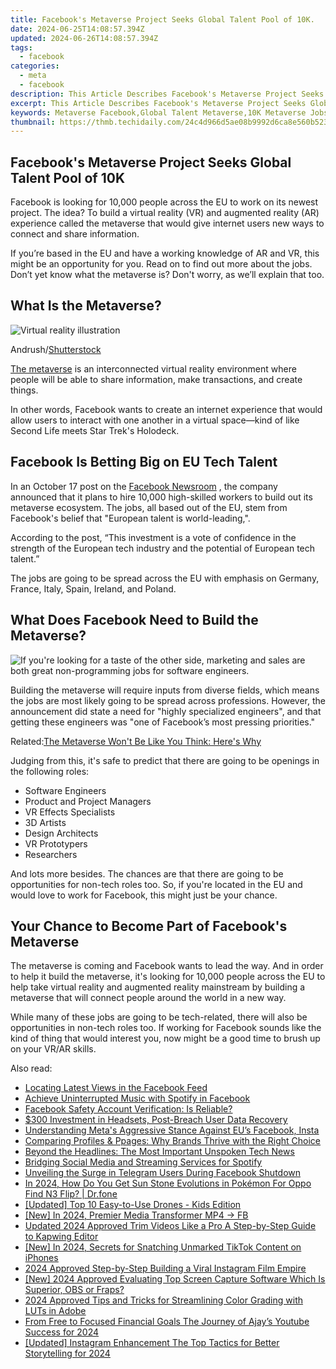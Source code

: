 ```yaml
---
title: Facebook's Metaverse Project Seeks Global Talent Pool of 10K.
date: 2024-06-25T14:08:57.394Z
updated: 2024-06-26T14:08:57.394Z
tags:
  - facebook
categories:
  - meta
  - facebook
description: This Article Describes Facebook's Metaverse Project Seeks Global Talent Pool of 10K.
excerpt: This Article Describes Facebook's Metaverse Project Seeks Global Talent Pool of 10K.
keywords: Metaverse Facebook,Global Talent Metaverse,10K Metaverse Jobs,Virtual World Recruiting,Metaverse Development,Tech Workforce Expansion,Metaverse Employment Opportunities
thumbnail: https://thmb.techidaily.com/24c4d966d5ae08b9992d6ca8e560b523aa54e9e6e811859d2e2792db0d3e9e3a.jpg
---
```


## Facebook's Metaverse Project Seeks Global Talent Pool of 10K

 Facebook is looking for 10,000 people across the EU to work on its newest project. The idea? To build a virtual reality (VR) and augmented reality (AR) experience called the metaverse that would give internet users new ways to connect and share information.

 If you’re based in the EU and have a working knowledge of AR and VR, this might be an opportunity for you. Read on to find out more about the jobs. Don’t yet know what the metaverse is? Don't worry, as we’ll explain that too.

## What Is the Metaverse?

![Virtual reality illustration](https://static1.makeuseofimages.com/wordpress/wp-content/uploads/2016/08/VR_shutterstock.jpg)

 Andrush/[Shutterstock](https://www.shutterstock.com/image-vector/virtual-reality-gaming-man-wearing-vr-1409077430)

[The metaverse](https://www.makeuseof.com/what-is-the-metaverse/) is an interconnected virtual reality environment where people will be able to share information, make transactions, and create things.

 In other words, Facebook wants to create an internet experience that would allow users to interact with one another in a virtual space—kind of like Second Life meets Star Trek's Holodeck.

## Facebook Is Betting Big on EU Tech Talent

 In an October 17 post on the [Facebook Newsroom](https://about.fb.com/news/2021/10/creating-jobs-europe-metaverse/) , the company announced that it plans to hire 10,000 high-skilled workers to build out its metaverse ecosystem. The jobs, all based out of the EU, stem from Facebook's belief that "European talent is world-leading,".

 According to the post, “This investment is a vote of confidence in the strength of the European tech industry and the potential of European tech talent.”

 The jobs are going to be spread across the EU with emphasis on Germany, France, Italy, Spain, Ireland, and Poland.

## What Does Facebook Need to Build the Metaverse?

![If you're looking for a taste of the other side, marketing and sales are both great non-programming jobs for software engineers.](https://static1.makeuseofimages.com/wordpress/wp-content/uploads/2021/09/cs-jobs-that-dont-require-coding.jpg)

 Building the metaverse will require inputs from diverse fields, which means the jobs are most likely going to be spread across professions. However, the announcement did state a need for "highly specialized engineers", and that getting these engineers was "one of Facebook’s most pressing priorities."

 Related:[The Metaverse Won't Be Like You Think: Here's Why](https://www.makeuseof.com/tag/5-ways-metaverse-wont-like-think/)

 Judging from this, it's safe to predict that there are going to be openings in the following roles:

* Software Engineers
* Product and Project Managers
* VR Effects Specialists
* 3D Artists
* Design Architects
* VR Prototypers
* Researchers

 And lots more besides. The chances are that there are going to be opportunities for non-tech roles too. So, if you're located in the EU and would love to work for Facebook, this might just be your chance.

## Your Chance to Become Part of Facebook's Metaverse

 The metaverse is coming and Facebook wants to lead the way. And in order to help it build the metaverse, it's looking for 10,000 people across the EU to help take virtual reality and augmented reality mainstream by building a metaverse that will connect people around the world in a new way.

 While many of these jobs are going to be tech-related, there will also be opportunities in non-tech roles too. If working for Facebook sounds like the kind of thing that would interest you, now might be a good time to brush up on your VR/AR skills.


<ins class="adsbygoogle"
     style="display:block"
     data-ad-format="autorelaxed"
     data-ad-client="ca-pub-7571918770474297"
     data-ad-slot="1223367746"></ins>



<ins class="adsbygoogle"
     style="display:block"
     data-ad-client="ca-pub-7571918770474297"
     data-ad-slot="8358498916"
     data-ad-format="auto"
     data-full-width-responsive="true"></ins>

<span class="atpl-alsoreadstyle">Also read:</span>
<div><ul>
<li><a href="https://facebook.techidaily.com/locating-latest-views-in-the-facebook-feed/"><u>Locating Latest Views in the Facebook Feed</u></a></li>
<li><a href="https://facebook.techidaily.com/achieve-uninterrupted-music-with-spotify-in-facebook/"><u>Achieve Uninterrupted Music with Spotify in Facebook</u></a></li>
<li><a href="https://facebook.techidaily.com/facebook-safety-account-verification-is-(securityfbcom)-reliable/"><u>Facebook Safety Account Verification: Is <security@fb.com> Reliable?</u></a></li>
<li><a href="https://facebook.techidaily.com/300-investment-in-headsets-post-breach-user-data-recovery/"><u>$300 Investment in Headsets, Post-Breach User Data Recovery</u></a></li>
<li><a href="https://facebook.techidaily.com/understanding-metas-aggressive-stance-against-eus-facebook-insta/"><u>Understanding Meta's Aggressive Stance Against EU’s Facebook, Insta</u></a></li>
<li><a href="https://facebook.techidaily.com/comparing-profiles-and-ppages-why-brands-thrive-with-the-right-choice/"><u>Comparing Profiles & Ppages: Why Brands Thrive with the Right Choice</u></a></li>
<li><a href="https://facebook.techidaily.com/beyond-the-headlines-the-most-important-unspoken-tech-news/"><u>Beyond the Headlines: The Most Important Unspoken Tech News</u></a></li>
<li><a href="https://facebook.techidaily.com/bridging-social-media-and-streaming-services-for-spotify/"><u>Bridging Social Media and Streaming Services for Spotify</u></a></li>
<li><a href="https://facebook.techidaily.com/unveiling-the-surge-in-telegram-users-during-facebook-shutdown/"><u>Unveiling the Surge in Telegram Users During Facebook Shutdown</u></a></li>
<li><a href="https://android-pokemon-go.techidaily.com/in-2024-how-do-you-get-sun-stone-evolutions-in-pokemon-for-oppo-find-n3-flip-drfone-by-drfone-virtual-android/"><u>In 2024, How Do You Get Sun Stone Evolutions in Pokémon For Oppo Find N3 Flip? | Dr.fone</u></a></li>
<li><a href="https://some-skills.techidaily.com/updated-top-10-easy-to-use-drones-kids-edition/"><u>[Updated] Top 10 Easy-to-Use Drones - Kids Edition</u></a></li>
<li><a href="https://facebook-video-files.techidaily.com/new-in-2024-premier-media-transformer-mp4-)-fb/"><u>[New] In 2024, Premier Media Transformer  MP4 -> FB</u></a></li>
<li><a href="https://ai-driven-video-production.techidaily.com/updated-2024-approved-trim-videos-like-a-pro-a-step-by-step-guide-to-kapwing-editor/"><u>Updated 2024 Approved Trim Videos Like a Pro A Step-by-Step Guide to Kapwing Editor</u></a></li>
<li><a href="https://tiktok-video-recordings.techidaily.com/new-in-2024-secrets-for-snatching-unmarked-tiktok-content-on-iphones/"><u>[New] In 2024, Secrets for Snatching Unmarked TikTok Content on iPhones</u></a></li>
<li><a href="https://instagram-videos.techidaily.com/2024-approved-step-by-step-building-a-viral-instagram-film-empire/"><u>2024 Approved  Step-by-Step  Building a Viral Instagram Film Empire</u></a></li>
<li><a href="https://on-screen-recording.techidaily.com/new-2024-approved-evaluating-top-screen-capture-software-which-is-superior-obs-or-fraps/"><u>[New] 2024 Approved  Evaluating Top Screen Capture Software  Which Is Superior, OBS or Fraps?</u></a></li>
<li><a href="https://some-approaches.techidaily.com/2024-approved-tips-and-tricks-for-streamlining-color-grading-with-luts-in-adobe/"><u>2024 Approved  Tips and Tricks for Streamlining Color Grading with LUTs in Adobe</u></a></li>
<li><a href="https://youtube-stream.techidaily.com/from-free-to-focused-financial-goals-the-journey-of-ajays-youtube-success-for-2024/"><u>From Free to Focused Financial Goals  The Journey of Ajay’s Youtube Success for 2024</u></a></li>
<li><a href="https://instagram-video-recordings.techidaily.com/updated-instagram-enhancement-the-top-tactics-for-better-storytelling-for-2024/"><u>[Updated] Instagram Enhancement  The Top Tactics for Better Storytelling for 2024</u></a></li>
</ul></div>
